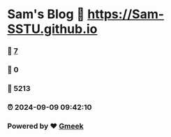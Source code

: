 # Sam's Blog :link: https://Sam-SSTU.github.io 
### :page_facing_up: [7](https://Sam-SSTU.github.io/tag.html) 
### :speech_balloon: 0 
### :hibiscus: 5213 
### :alarm_clock: 2024-09-09 09:42:10 
### Powered by :heart: [Gmeek](https://github.com/Meekdai/Gmeek)
